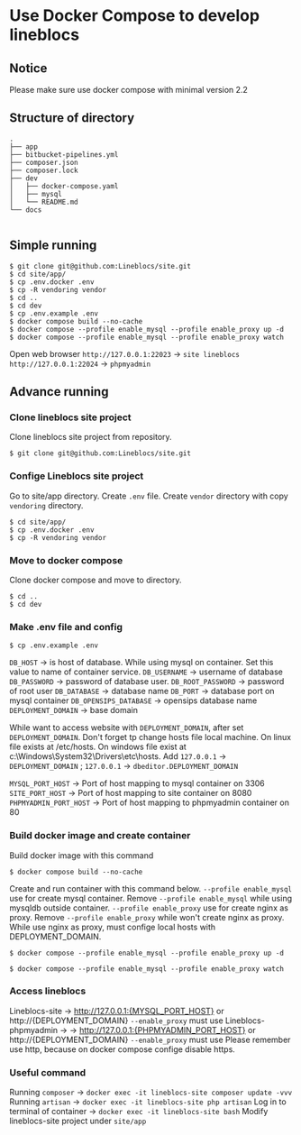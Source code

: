 # Use Docker Compose to develop lineblocs

## Notice
Please make sure use docker compose with minimal version 2.2

## Structure of directory
```shell
.
├── app
├── bitbucket-pipelines.yml
├── composer.json
├── composer.lock
├── dev
│   ├── docker-compose.yaml
│   ├── mysql
│   └── README.md
└── docs


```

## Simple running
```shell
$ git clone git@github.com:Lineblocs/site.git
$ cd site/app/
$ cp .env.docker .env
$ cp -R vendoring vendor
$ cd ..
$ cd dev
$ cp .env.example .env
$ docker compose build --no-cache
$ docker compose --profile enable_mysql --profile enable_proxy up -d
$ docker compose --profile enable_mysql --profile enable_proxy watch
```
 Open web browser 
`http://127.0.0.1:22023`   -> `site lineblocs`
`http://127.0.0.1:22024`   -> `phpmyadmin`


## Advance running

### Clone lineblocs site project
Clone  lineblocs site project from repository.
```shell
$ git clone git@github.com:Lineblocs/site.git
```

### Confige Lineblocs site project
Go to site/app directory. Create `.env` file. Create `vendor` directory with copy `vendoring` directory.

```shell
$ cd site/app/
$ cp .env.docker .env
$ cp -R vendoring vendor
```

### Move to docker compose
Clone docker compose and move to directory.
```shell
$ cd ..
$ cd dev
```

### Make .env file and config
```shell
$ cp .env.example .env
```

`DB_HOST` -> is host of database. While using mysql on container. Set this value to name of container service.
`DB_USERNAME` -> username of database
`DB_PASSWORD` -> password of database user.
`DB_ROOT_PASSWORD` -> password of root user
`DB_DATABASE` -> database name
`DB_PORT` -> database port on mysql container
`DB_OPENSIPS_DATABASE` -> opensips database name
`DEPLOYMENT_DOMAIN` -> base domain 

While want to access website with `DEPLOYMENT_DOMAIN`, after set `DEPLOYMENT_DOMAIN`. Don't forget tp change hosts file local machine. On linux file exists at /etc/hosts. On windows file exist at c:\Windows\System32\Drivers\etc\hosts. Add `127.0.0.1` -> `DEPLOYMENT_DOMAIN`  ;  `127.0.0.1` -> `dbeditor.DEPLOYMENT_DOMAIN`

`MYSQL_PORT_HOST` -> Port of host mapping to mysql container on 3306
`SITE_PORT_HOST` -> Port of host mapping to site container on 8080
`PHPMYADMIN_PORT_HOST` -> Port of host mapping to phpmyadmin container on 80


### Build docker image and create container
Build docker image with this command
```shell
$ docker compose build --no-cache
```

Create and run container with this command below. 
`--profile enable_mysql` use for create mysql container. Remove `--profile enable_mysql` while using mysqldb outside container. 
`--profile enable_proxy` use for create nginx as proxy. Remove `--profile enable_proxy` while won't create nginx as proxy. While use nginx as proxy, must confige local hosts with DEPLOYMENT_DOMAIN. 

```shell
$ docker compose --profile enable_mysql --profile enable_proxy up -d
```
```shell
$ docker compose --profile enable_mysql --profile enable_proxy watch
```
### Access lineblocs
Lineblocs-site -> http://127.0.0.1:{MYSQL_PORT_HOST} or http://{DEPLOYMENT_DOMAIN} `--enable_proxy` must use
Lineblocs-phpmyadmin -> -> http://127.0.0.1:{PHPMYADMIN_PORT_HOST} or http://{DEPLOYMENT_DOMAIN} `--enable_proxy` must use
Please remember use http, because on docker compose confige disable https.

### Useful command
Running `composer`  -> `docker exec -it lineblocs-site composer update -vvv`
Running `artisan` -> `docker exec -it lineblocs-site php artisan`
Log in to terminal of container  -> `docker exec -it lineblocs-site bash`
Modify lineblocs-site project under `site/app`


